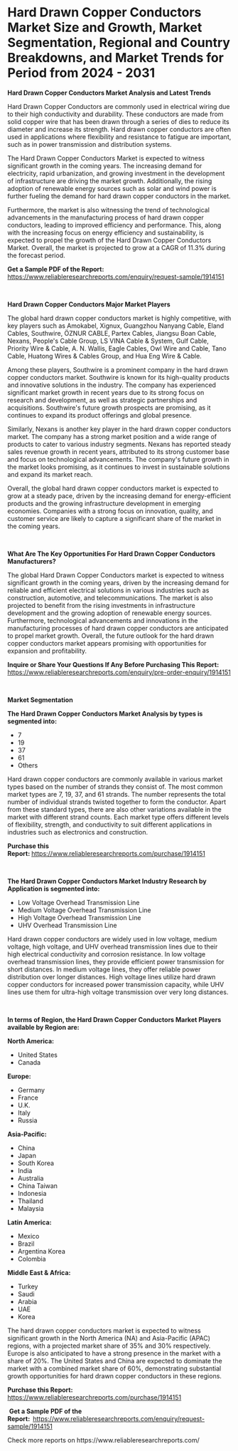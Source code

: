 <p><h1>Hard Drawn Copper Conductors Market Size and Growth, Market Segmentation, Regional and Country Breakdowns, and Market Trends for Period from 2024 -  2031</h1></p><p><strong>Hard Drawn Copper Conductors Market Analysis and Latest Trends</strong></p>
<p><p>Hard Drawn Copper Conductors are commonly used in electrical wiring due to their high conductivity and durability. These conductors are made from solid copper wire that has been drawn through a series of dies to reduce its diameter and increase its strength. Hard drawn copper conductors are often used in applications where flexibility and resistance to fatigue are important, such as in power transmission and distribution systems.</p><p>The Hard Drawn Copper Conductors Market is expected to witness significant growth in the coming years. The increasing demand for electricity, rapid urbanization, and growing investment in the development of infrastructure are driving the market growth. Additionally, the rising adoption of renewable energy sources such as solar and wind power is further fueling the demand for hard drawn copper conductors in the market.</p><p>Furthermore, the market is also witnessing the trend of technological advancements in the manufacturing process of hard drawn copper conductors, leading to improved efficiency and performance. This, along with the increasing focus on energy efficiency and sustainability, is expected to propel the growth of the Hard Drawn Copper Conductors Market. Overall, the market is projected to grow at a CAGR of 11.3% during the forecast period.</p></p>
<p><strong>Get a Sample PDF of the Report:&nbsp;</strong> <a href="https://www.reliableresearchreports.com/enquiry/request-sample/1914151">https://www.reliableresearchreports.com/enquiry/request-sample/1914151</a></p>
<p>&nbsp;</p>
<p><strong>Hard Drawn Copper Conductors Major Market Players</strong></p>
<p><p>The global hard drawn copper conductors market is highly competitive, with key players such as Amokabel, Xignux, Guangzhou Nanyang Cable, Eland Cables, Southwire, ÖZNUR CABLE, Partex Cables, Jiangsu Boan Cable, Nexans, People's Cable Group, LS VINA Cable & System, Gulf Cable, Priority Wire & Cable, A. N. Wallis, Eagle Cables, Owl Wire and Cable, Tano Cable, Huatong Wires & Cables Group, and Hua Eng Wire & Cable. </p><p>Among these players, Southwire is a prominent company in the hard drawn copper conductors market. Southwire is known for its high-quality products and innovative solutions in the industry. The company has experienced significant market growth in recent years due to its strong focus on research and development, as well as strategic partnerships and acquisitions. Southwire's future growth prospects are promising, as it continues to expand its product offerings and global presence.</p><p>Similarly, Nexans is another key player in the hard drawn copper conductors market. The company has a strong market position and a wide range of products to cater to various industry segments. Nexans has reported steady sales revenue growth in recent years, attributed to its strong customer base and focus on technological advancements. The company's future growth in the market looks promising, as it continues to invest in sustainable solutions and expand its market reach.</p><p>Overall, the global hard drawn copper conductors market is expected to grow at a steady pace, driven by the increasing demand for energy-efficient products and the growing infrastructure development in emerging economies. Companies with a strong focus on innovation, quality, and customer service are likely to capture a significant share of the market in the coming years.</p></p>
<p>&nbsp;</p>
<p><strong>What Are The Key Opportunities For Hard Drawn Copper Conductors Manufacturers?</strong></p>
<p><p>The global Hard Drawn Copper Conductors market is expected to witness significant growth in the coming years, driven by the increasing demand for reliable and efficient electrical solutions in various industries such as construction, automotive, and telecommunications. The market is also projected to benefit from the rising investments in infrastructure development and the growing adoption of renewable energy sources. Furthermore, technological advancements and innovations in the manufacturing processes of hard drawn copper conductors are anticipated to propel market growth. Overall, the future outlook for the hard drawn copper conductors market appears promising with opportunities for expansion and profitability.</p></p>
<p><strong>Inquire or Share Your Questions If Any Before Purchasing This Report:</strong> <a href="https://www.reliableresearchreports.com/enquiry/pre-order-enquiry/1914151">https://www.reliableresearchreports.com/enquiry/pre-order-enquiry/1914151</a></p>
<p>&nbsp;</p>
<p><strong>Market Segmentation</strong></p>
<p><strong>The Hard Drawn Copper Conductors Market Analysis by types is segmented into:</strong></p>
<p><ul><li>7</li><li>19</li><li>37</li><li>61</li><li>Others</li></ul></p>
<p><p>Hard drawn copper conductors are commonly available in various market types based on the number of strands they consist of. The most common market types are 7, 19, 37, and 61 strands. The number represents the total number of individual strands twisted together to form the conductor. Apart from these standard types, there are also other variations available in the market with different strand counts. Each market type offers different levels of flexibility, strength, and conductivity to suit different applications in industries such as electronics and construction.</p></p>
<p><strong>Purchase this Report:&nbsp;</strong><a href="https://www.reliableresearchreports.com/purchase/1914151">https://www.reliableresearchreports.com/purchase/1914151</a></p>
<p>&nbsp;</p>
<p><strong>The Hard Drawn Copper Conductors Market Industry Research by Application is segmented into:</strong></p>
<p><ul><li>Low Voltage Overhead Transmission Line</li><li>Medium Voltage Overhead Transmission Line</li><li>High Voltage Overhead Transmission Line</li><li>UHV Overhead Transmission Line</li></ul></p>
<p><p>Hard drawn copper conductors are widely used in low voltage, medium voltage, high voltage, and UHV overhead transmission lines due to their high electrical conductivity and corrosion resistance. In low voltage overhead transmission lines, they provide efficient power transmission for short distances. In medium voltage lines, they offer reliable power distribution over longer distances. High voltage lines utilize hard drawn copper conductors for increased power transmission capacity, while UHV lines use them for ultra-high voltage transmission over very long distances.</p></p>
<p>&nbsp;</p>
<p><strong>In terms of Region, the Hard Drawn Copper Conductors Market Players available by Region are:</strong></p>
<p>
    <p> <strong> North America: </strong>
        <ul>
            <li>United States</li>
            <li>Canada</li>
        </ul>
        </p> 
    <p> <strong> Europe: </strong>
        <ul>
            <li>Germany</li>
            <li>France</li>
            <li>U.K.</li>
            <li>Italy</li>
            <li>Russia</li>
        </ul>
        </p> 
    <p> <strong> Asia-Pacific: </strong>
        <ul>
            <li>China</li>
            <li>Japan</li>
            <li>South Korea</li>
            <li>India</li>
            <li>Australia</li>
            <li>China Taiwan</li>
            <li>Indonesia</li>
            <li>Thailand</li>
            <li>Malaysia</li>
        </ul>
        </p> 
    <p> <strong> Latin America: </strong>
        <ul>
            <li>Mexico</li>
            <li>Brazil</li>
            <li>Argentina Korea</li>
            <li>Colombia</li>
        </ul>
        </p> 
    <p> <strong> Middle East & Africa: </strong>
        <ul>
            <li>Turkey</li>
            <li>Saudi</li>
            <li>Arabia</li>
            <li>UAE</li>
            <li>Korea</li>
        </ul>
    </p>
    </p>
<p><p>The hard drawn copper conductors market is expected to witness significant growth in the North America (NA) and Asia-Pacific (APAC) regions, with a projected market share of 35% and 30% respectively. Europe is also anticipated to have a strong presence in the market with a share of 20%. The United States and China are expected to dominate the market with a combined market share of 60%, demonstrating substantial growth opportunities for hard drawn copper conductors in these regions.</p></p>
<p><strong>Purchase this Report: </strong><a href="https://www.reliableresearchreports.com/purchase/1914151">https://www.reliableresearchreports.com/purchase/1914151</a></p>
<p>&nbsp;<strong>Get a Sample PDF of the Report:&nbsp;&nbsp;</strong><a href="https://www.reliableresearchreports.com/enquiry/request-sample/1914151">https://www.reliableresearchreports.com/enquiry/request-sample/1914151</a></p>
<p><strong></strong></p>
<p>Check more reports on https://www.reliableresearchreports.com/</p>